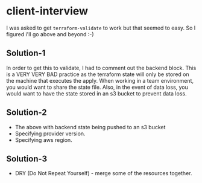# client-interview

I was asked to get `terraform-validate` to work but that seemed to easy. So I figured i'll go above and beyond :-)

## Solution-1
In order to get this to validate, I had to comment out the backend block. This is a VERY VERY BAD practice as the terraform state
will only be stored on the machine that executes the apply. When working in a team environment, you would want to share the state file.
Also, in the event of data loss, you would want to have the state stored in an s3 bucket to prevent data loss.

## Solution-2
- The above with backend state being pushed to an s3 bucket
- Specifying provider version.
- Specifying aws region.

## Solution-3
- DRY (Do Not Repeat Yourself) - merge some of the resources together.
